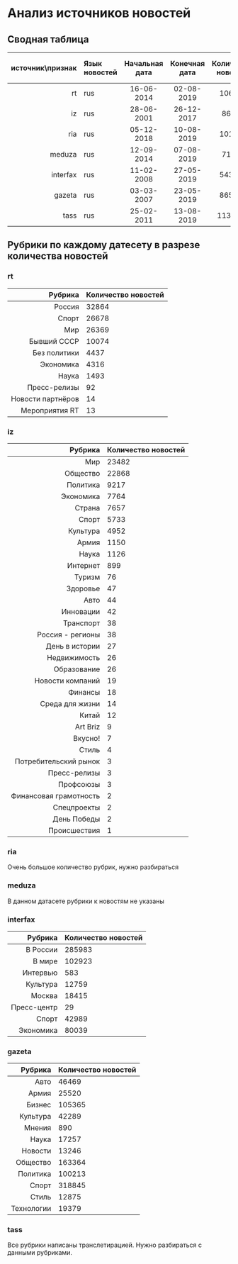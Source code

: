 # Анализ источников новостей

## Сводная таблица

источник\признак| Язык новостей | Начальная дата | Конечная дата | Количество новостей| Количество пустых новостей | Количество дублей | Количество рубрик
 --------:|:-------- |:--------:|:--------:|:--------:|:--------:|:--------:|:--------:
rt | rus | 16-06-2014 | 02-08-2019 | 106644 | 12 | 282 | 10
iz | rus | 28-06-2001 | 26-12-2017 | 86600 | 1 | 1289 | 33
ria | rus | 05-12-2018 | 10-08-2019 | 101543 | 2 | 36 | 1120
meduza | rus | 12-09-2014 | 07-08-2019 | 71806 | 1372 | 1382
interfax | rus | 11-02-2008 | 27-05-2019 | 543961 | 0 | 241 | 8
gazeta | rus | 03-03-2007 | 23-05-2019 | 865847 | 0 | 135 | 12
tass | rus | 25-02-2011 | 13-08-2019 | 1135646 | 19 | 195 | 288

## Рубрики по каждому датесету в разрезе количества новостей

### rt

Рубрика | Количество новостей
--------:|:-------- 
Россия | 32864
Спорт | 26678
Мир | 26369
Бывший СССР | 10074
Без политики | 4437
Экономика | 4316
Наука | 1493
Пресс-релизы | 92
Новости партнёров | 14
Мероприятия RT | 13

### iz

Рубрика | Количество новостей
--------:|:-------- 
Мир | 23482
Общество | 22868
Политика | 9217
Экономика | 7764
Страна | 7657
Спорт | 5733
Культура | 4952
Армия | 1150
Наука | 1126
Интернет | 899
Туризм | 76
Здоровье | 47
Авто | 44
Инновации | 42
Транспорт | 38
Россия - регионы | 38
День в истории | 27
Недвижимость | 26
Образование | 26
Новости компаний | 19
Финансы | 18
Среда для жизни | 14
Китай | 12
Art Briz | 9
Вкусно! | 7
Стиль | 4
Потребительский рынок | 3
Пресс-релизы | 3
Профсоюзы | 3
Финансовая грамотность | 2
Спецпроекты | 2
День Победы | 2
Происшествия | 1

### ria
Очень большое количество рубрик, нужно разбираться

### meduza
В данном датасете рубрики к новостям не указаны

### interfax

Рубрика | Количество новостей
--------:|:-------- 
В России | 285983
В мире | 102923
Интервью | 583
Культура | 12759
Москва | 18415
Пресс-центр | 29
Спорт | 42989
Экономика | 80039

### gazeta

Рубрика | Количество новостей
--------:|:-------- 
Авто | 46469
Армия | 25520
Бизнес | 105365
Культура | 42289
Мнения | 890
Наука | 17257
Новости | 13246
Общество | 163364
Политика | 100213
Спорт | 318845
Стиль | 12875
Технологии | 19379

### tass
Все рубрики написаны транслетирацией. Нужно разбираться с данными рубриками.
